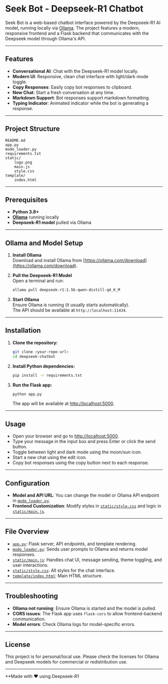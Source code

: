 # Seek Bot - Deepseek-R1 Chatbot

Seek Bot is a web-based chatbot interface powered by the Deepseek-R1 AI model, running locally via [Ollama](https://ollama.com/). The project features a modern, responsive frontend and a Flask backend that communicates with the Deepseek model through Ollama's API.

---

## Features

- **Conversational AI**: Chat with the Deepseek-R1 model locally.
- **Modern UI**: Responsive, clean chat interface with light/dark mode toggle.
- **Copy Responses**: Easily copy bot responses to clipboard.
- **New Chat**: Start a fresh conversation at any time.
- **Markdown Support**: Bot responses support markdown formatting.
- **Typing Indicator**: Animated indicator while the bot is generating a response.

---

## Project Structure

```
README.md
app.py
mode_loader.py
requirements.txt
static/
    logo.png
    main.js
    style.css
template/
    index.html
```

---

## Prerequisites

- **Python 3.8+**
- **[Ollama](https://ollama.com/)** running locally
- **Deepseek-R1 model** pulled via Ollama

---

## Ollama and Model Setup

1. **Install Ollama**  
   Download and install Ollama from [https://ollama.com/download](https://ollama.com/download).

2. **Pull the Deepseek-R1 Model**  
   Open a terminal and run:
   ```sh
   ollama pull deepseek-r1:1.5b-qwen-distill-q4_K_M
   ```

3. **Start Ollama**  
   Ensure Ollama is running (it usually starts automatically).  
   The API should be available at `http://localhost:11434`.

---

## Installation

1. **Clone the repository:**
   ```sh
   git clone <your-repo-url>
   cd deepseek-chatbot
   ```

2. **Install Python dependencies:**
   ```sh
   pip install -r requirements.txt
   ```

3. **Run the Flask app:**
   ```sh
   python app.py
   ```
   The app will be available at [http://localhost:5000](http://localhost:5000).

---

## Usage

- Open your browser and go to [http://localhost:5000](http://localhost:5000).
- Type your message in the input box and press Enter or click the send button.
- Toggle between light and dark mode using the moon/sun icon.
- Start a new chat using the edit icon.
- Copy bot responses using the copy button next to each response.

---

## Configuration

- **Model and API URL**: You can change the model or Ollama API endpoint in [`mode_loader.py`](mode_loader.py).
- **Frontend Customization**: Modify styles in [`static/style.css`](static/style.css) and logic in [`static/main.js`](static/main.js).

---

## File Overview

- [`app.py`](app.py): Flask server, API endpoints, and template rendering.
- [`mode_loader.py`](mode_loader.py): Sends user prompts to Ollama and returns model responses.
- [`static/main.js`](static/main.js): Handles chat UI, message sending, theme toggling, and user interactions.
- [`static/style.css`](static/style.css): All styles for the chat interface.
- [`template/index.html`](template/index.html): Main HTML structure.

---

## Troubleshooting

- **Ollama not running**: Ensure Ollama is started and the model is pulled.
- **CORS issues**: The Flask app uses `flask-cors` to allow frontend-backend communication.
- **Model errors**: Check Ollama logs for model-specific errors.

---

## License

This project is for personal/local use. Please check the licenses for Ollama and Deepseek models for commercial or redistribution use.

---

**Made with ❤️ using Deepseek-R1